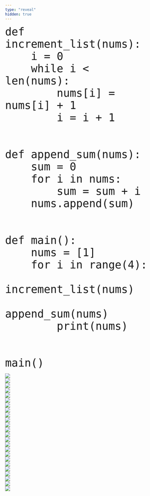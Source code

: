 ```yaml
---
type: "reveal"
hidden: true
---
```


<section>
    <pre><code style="font-size: 35px; line-height: 40px" class="language-python stretch">def increment_list(nums):
    i = 0
    while i < len(nums):
        nums[i] = nums[i] + 1
        i = i + 1
<br>
def append_sum(nums):
    sum = 0
    for i in nums:
        sum = sum + i
    nums.append(sum)
<br>
def main():
    nums = [1]
    for i in range(4):
        increment_list(nums)
        append_sum(nums)
        print(nums)
<br>
main()
</code></pre>
</section>

<section>
	<img class="stretch plain" src="/intro-python/images/07/tutor11_6.png">
</section>

<section>
	<img class="stretch plain" src="/intro-python/images/07/tutor11_7.png">
</section>

<section>
	<img class="stretch plain" src="/intro-python/images/07/tutor11_8.png">
</section>

<section>
	<img class="stretch plain" src="/intro-python/images/07/tutor11_9.png">
</section>

<section>
	<img class="stretch plain" src="/intro-python/images/07/tutor11_10.png">
</section>

<section>
	<img class="stretch plain" src="/intro-python/images/07/tutor11_11.png">
</section>

<section>
	<img class="stretch plain" src="/intro-python/images/07/tutor11_12.png">
</section>

<section>
	<img class="stretch plain" src="/intro-python/images/07/tutor11_13.png">
</section>

<section>
	<img class="stretch plain" src="/intro-python/images/07/tutor11_14.png">
</section>

<section>
	<img class="stretch plain" src="/intro-python/images/07/tutor11_15.png">
</section>

<section>
	<img class="stretch plain" src="/intro-python/images/07/tutor11_16.png">
</section>

<section>
	<img class="stretch plain" src="/intro-python/images/07/tutor11_18.png">
</section>

<section>
	<img class="stretch plain" src="/intro-python/images/07/tutor11_19.png">
</section>

<section>
	<img class="stretch plain" src="/intro-python/images/07/tutor11_20.png">
</section>

<section>
	<img class="stretch plain" src="/intro-python/images/07/tutor11_21.png">
</section>

<section>
	<img class="stretch plain" src="/intro-python/images/07/tutor11_22.png">
</section>

<section>
	<img class="stretch plain" src="/intro-python/images/07/tutor11_23.png">
</section>

<section>
	<img class="stretch plain" src="/intro-python/images/07/tutor11_24.png">
</section>

<section>
	<img class="stretch plain" src="/intro-python/images/07/tutor11_25.png">
</section>

<section>
	<img class="stretch plain" src="/intro-python/images/07/tutor11_37.png">
</section>

<section>
	<img class="stretch plain" src="/intro-python/images/07/tutor11_47.png">
</section>

<section>
	<img class="stretch plain" src="/intro-python/images/07/tutor11_48.png">
</section>

<section>
	<img class="stretch plain" src="/intro-python/images/07/tutor11_110.png">
</section>

<section>
	<img class="stretch plain" src="/intro-python/images/07/tutor11.gif">
</section>